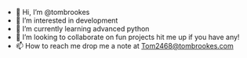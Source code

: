 - 👋 Hi, I’m @tombrookes
- 👀 I’m interested in development 
- 🌱 I’m currently learning advanced python
- 💞️ I’m looking to collaborate on fun projects hit me up if you have any!
- 📫 How to reach me drop me a note at Tom2468@tombrookes.com

<!---
tombrookes/tombrookes is a ✨ special ✨ repository because its `README.md` (this file) appears on your GitHub profile.
You can click the Preview link to take a look at your changes.
--->
